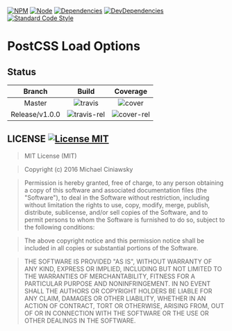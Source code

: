 [![NPM][npm]][npm-url]
[![Node][node]][node-url]
[![Dependencies][deps]][deps-url]
[![DevDependencies][devdeps]][devdeps-url]
[![Standard Code Style][style]][style-url]

# PostCSS Load Options

## Status

| Branch               | Build                     | Coverage                 |
|:--------------------:|:-------------------------:|:------------------------:|
|  Master              | ![travis]                 | ![cover]                 |
|  Release/v1.0.0      | ![travis-rel]             | ![cover-rel]             |


## LICENSE [![License MIT][license]][license-url]

> MIT License (MIT)

>Copyright (c) 2016 Michael Ciniawsky

> Permission is hereby granted, free of charge, to any person obtaining a copy
of this software and associated documentation files (the "Software"), to deal
in the Software without restriction, including without limitation the rights
to use, copy, modify, merge, publish, distribute, sublicense, and/or sell
copies of the Software, and to permit persons to whom the Software is
furnished to do so, subject to the following conditions:

> The above copyright notice and this permission notice shall be included in all
copies or substantial portions of the Software.

> THE SOFTWARE IS PROVIDED "AS IS", WITHOUT WARRANTY OF ANY KIND, EXPRESS OR
IMPLIED, INCLUDING BUT NOT LIMITED TO THE WARRANTIES OF MERCHANTABILITY,
FITNESS FOR A PARTICULAR PURPOSE AND NONINFRINGEMENT. IN NO EVENT SHALL THE
AUTHORS OR COPYRIGHT HOLDERS BE LIABLE FOR ANY CLAIM, DAMAGES OR OTHER
LIABILITY, WHETHER IN AN ACTION OF CONTRACT, TORT OR OTHERWISE, ARISING FROM,
OUT OF OR IN CONNECTION WITH THE SOFTWARE OR THE USE OR OTHER DEALINGS IN THE
SOFTWARE.

[npm]: https://img.shields.io/npm/v/postcss-load-options.svg
[npm-url]: https://npmjs.com/package/postcss-load-options

[node]: https://img.shields.io/node/v/gh-badges.svg?maxAge=2592000
[node-url]: https://nodejs.org

[deps]: https://david-dm.org/michael-ciniawsky/postcss-load-options.svg
[deps-url]: https://david-dm.org/michael-ciniawsky/postcss-load-options

[devdeps]: https://david-dm.org/michael-ciniawsky/postcss-load-options/dev-status.svg
[devdeps-url]: https://david-dm.org/michael-ciniawsky/postcss-load-options#info=devDependencies

[style]: https://img.shields.io/badge/code%20style-standard-yellow.svg
[style-url]: http://standardjs.com/

[travis]: http://img.shields.io/travis/michael-ciniawsky/postcss-load-options.svg
[travis-url]: https://travis-ci.org/michael-ciniawsky/postcss-load-options

[travis-rel]: http://img.shields.io/travis/michael-ciniawsky/postcss-load-options.svg?branch=release/1.0.0
[travis-rel-url]:https://travis-ci.org/michael-ciniawsky/postcss-load-options?branch=release/1.0.0

[travis-dev]: http://img.shields.io/travis/michael-ciniawsky/postcss-load-options.svg?branch=develop
[travis-dev-url]: https://travis-ci.org/michael-ciniawsky/postcss-load-options?branch=develop

[cover]: https://coveralls.io/repos/github/michael-ciniawsky/postcss-load-options/badge.svg?branch=master
[cover-url]: https://coveralls.io/github/michael-ciniawsky/postcss-load-options?branch=master

[cover-rel]: https://coveralls.io/repos/github/michael-ciniawsky/postcss-load-options/badge.svg?branch=release/1.0.0
[cover-rel-url]: https://coveralls.io/github/michael-ciniawsky/postcss-load-options?branch=release/1.0.0

[cover-dev]: https://coveralls.io/repos/github/michael-ciniawsk/postcss-load-options/badge.svg?branch=develop
[cover-dev-url]: https://coveralls.io/github/michael-ciniawsky/postcss-load-options?branch=develop

[license]: https://img.shields.io/github/license/michael-ciniawsky/postcss-load-options.svg
[license-url]: https://raw.githubusercontent.com/michael-ciniawsky/postcss-load-options/master/LICENSE
